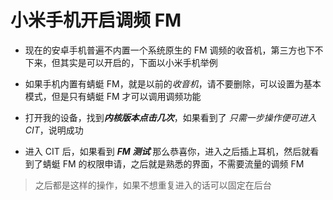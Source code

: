 # 小米手机开启调频 FM

- 现在的安卓手机普遍不内置一个系统原生的 FM 调频的收音机，第三方也下不下来，但其实是可以开启的，下面以小米手机举例

- 如果手机内置有蜻蜓 FM，就是以前的*收音机*，请不要删除，可以设置为基本模式，但是只有蜻蜓 FM 才可以调用调频功能

- 打开我的设备，找到***内核版本点击几次***，如果看到了 *只需一步操作便可进入 CIT*，说明成功

- 进入 CIT 后，如果看到 ***FM 测试*** 那么恭喜你，进入之后插上耳机，然后就看到了蜻蜓 FM 的权限申请，之后就是熟悉的界面，不需要流量的调频 FM

> 之后都是这样的操作，如果不想重复进入的话可以固定在后台